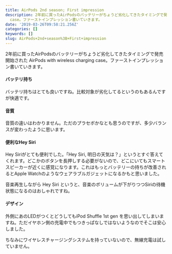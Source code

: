 ```yaml
---
title: AirPods 2nd season; First impression
description: 2年前に買ったAirPodsのバッテリーがちょうど劣化してきたタイミングで発売開始された AirPods with wireless charging
  case。ファーストインプレッション書いていきます。
date: '2019-03-26T09:58:21.256Z'
categories: []
keywords: []
slug: AirPods+2nd+season%3B+First+impression
---
```

2年前に買ったAirPodsのバッテリーがちょうど劣化してきたタイミングで発売開始された AirPods with wireless charging case。ファーストインプレッション書いていきます。

#### バッテリ持ち

バッテリ持ちはとても良いですね。比較対象が劣化してるというのもあるんですが快適です。

#### 音質

音質の違いはわかりません。ただのプラセボかなとも思うのですが、多少バランスが変わったように思います。

#### 便利なHey Siri

Hey Siriがとても便利でした。「Hey Siri, 明日の天気は？」というとすぐ答えてくれます。どこかのボタンを長押しする必要がないので、どこにいてもスマートスピーカーが近くに感覚になります。これはもっとバッテリーの持ちが改善されるとApple Watchのようなウェアラブルガジェットになるかもと思いました。

音楽再生しながら Hey Siri というと、音楽のボリュームが下がりつつSiriの待機状態になるのはおしゃれですね。

#### デザイン

外側にあのLEDがつくとどうしてもiPod Shuffle 1st gen を思い出してしまいますね。ただイヤホン側の充電中でもつきっぱなしではないようなのでそこは安心しました。

ちなみにワイヤレスチャージングシステムを持っていないので、無線充電は試していません。